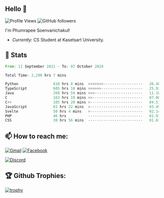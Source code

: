 
<h2>Hello 👋</h2> 

![Profile Views](https://komarev.com/ghpvc/?username=Homiez09&label=Profile%20views&color=0e75b6&style=flat)
![GitHub followers](https://img.shields.io/github/followers/HomieZ09.svg?style=social&label=Follow)


I'm Phumrapee Soenvanichakul!

- <i>Currently:</i> CS Student at Kasetsart University.

<h2>👀 Stats</h2>

<!--START_SECTION:waka-->

```rust
From: 11 September 2021 - To: 07 October 2024

Total Time: 2,298 hrs 7 mins

Python                618 hrs 8 mins  >>>>>>>------------------   26.48 %
TypeScript            605 hrs 18 mins >>>>>>-------------------   25.93 %
Java                  260 hrs 59 mins >>>----------------------   11.18 %
C                     163 hrs 19 mins >>-----------------------   07.00 %
C++                   105 hrs 20 mins >------------------------   04.51 %
JavaScript            81 hrs 22 mins  >------------------------   03.49 %
Svelte                50 hrs 4 mins   >------------------------   02.14 %
PHP                   46 hrs          -------------------------   01.97 %
CSS                   38 hrs 56 mins  -------------------------   01.67 %
```

<!--END_SECTION:waka-->

<h2>📫 How to reach me:</h2>

<a href="mailto:phumrapeesoen1@gmail.com">![Gmail](https://img.shields.io/badge/Gmail-D14836?style=for-the-badge&logo=gmail&logoColor=white)</a> 
<a href="https://web.facebook.com/phumrapee.soenvanichakul.3/">![Facebook](https://img.shields.io/badge/Facebook-4267B2?style=for-the-badge&logo=facebook&logoColor=white)</a>

<a href="https://discord.gg/EWnAEUtFVm">![Discord](https://discord.c99.nl/widget/theme-1/297740667784921089.png)</a> 

<h2>🏆 Github Trophies:</h2>

[![trophy](https://github-profile-trophy.vercel.app/?username=Homiez09&theme=discord&row=1)](https://github.com/ryo-ma/github-profile-trophy)
